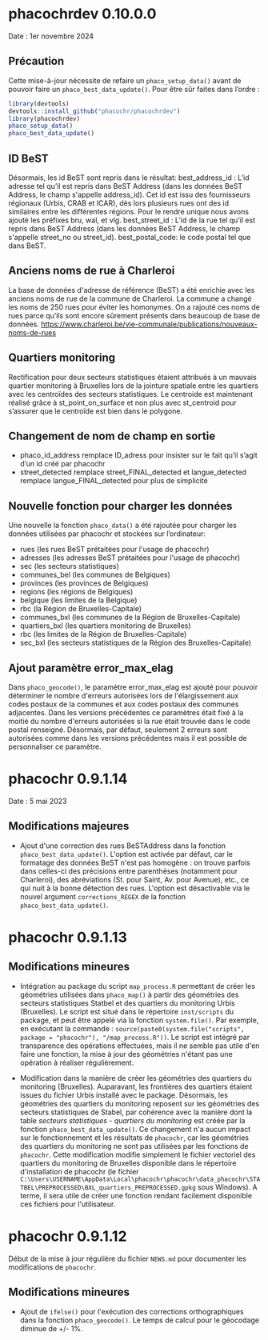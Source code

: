 # phacochrdev 0.10.0.0

Date : 1er novembre 2024

## Précaution
Cette mise-à-jour nécessite de refaire un `phaco_setup_data()` avant de pouvoir faire un `phaco_best_data_update()`. Pour être sûr faites dans l’ordre :
```r
library(devtools)
devtools::install_github("phacochr/phacochrdev")
library(phacochrdev)
phaco_setup_data()
phaco_best_data_update()
```

## ID BeST
Désormais, les id BeST sont repris dans le résultat:
best_address_id : L’id adresse tel qu’il est repris dans BeST Address (dans les données BeST Address, le champ s'appelle address_id). Cet id est issu des fournisseurs régionaux (Urbis, CRAB et ICAR), dès lors plusieurs rues ont des id similaires entre les différentes régions. Pour le rendre unique nous avons ajouté les préfixes bru, wal, et vlg.
best_street_id : L’id de la rue tel qu’il est repris dans BeST Address (dans les données BeST Address, le champ s'appelle street_no ou street_id).
best_postal_code: le code postal tel que dans BeST.

## Anciens noms de rue à Charleroi
La base de données d'adresse de référence (BeST) a été enrichie avec les anciens noms de rue de la commune de Charleroi. La commune a changé les noms de 250 rues pour éviter les homonymes. On a rajouté ces noms de rues parce qu’ils sont encore sûrement présents dans beaucoup de base de données. https://www.charleroi.be/vie-communale/publications/nouveaux-noms-de-rues

## Quartiers monitoring
Rectification pour deux secteurs statistiques étaient attribués à un mauvais quartier monitoring à Bruxelles lors de la jointure spatiale entre les quartiers avec les centroïdes des secteurs statistiques. Le centroide est maintenant réalisé grâce à st_point_on_surface et non plus avec st_centroid pour s’assurer que le centroïde est bien dans le polygone.

## Changement de nom de champ en sortie
-   phaco_id_address remplace ID_adress pour insister sur le fait qu’il s’agit d’un id créé par phacochr
-   street_detected remplace street_FINAL_detected et langue_detected remplace langue_FINAL_detected pour plus de simplicité

## Nouvelle fonction pour charger les données
Une nouvelle la fonction `phaco_data()` a été rajoutée pour charger les données utilisées par phacochr et stockées sur l’ordinateur:
-  rues (les rues BeST prétaitées pour l'usage de phacochr)
-  adresses (les adresses BeST  prétaitées pour l'usage de phacochr)
-  sec (les secteurs statistiques)
-  communes_bel (les communes de Belgiques)
-  provinces (les provinces de Belgiques)
-  regions (les régions de Belgiques)
-  belgique (les limites de la Belgique)
-  rbc (la Région de Bruxelles-Capitale)
-  communes_bxl (les communes de la Région de Bruxelles-Capitale)
-  quartiers_bxl (les quartiers monitoring de Bruxelles)
-  rbc (les limites de la Région de Bruxelles-Capitale)
-  sec_bxl (les secteurs statistiques de la Région des Bruxelles-Capitale)

## Ajout paramètre error_max_elag

Dans `phaco_geocode()`, le paramètre error_max_elag est ajouté pour pouvoir déterminer le nombre d'erreurs autorisées lors de l'élargissement aux codes postaux de la communes et aux codes postaux des communes adjacentes. Dans les versions précédentes ce paramètres était fixé à la moitié du nombre d'erreurs autorisées si la rue était trouvée dans le code postal renseigné. Désormais, par défaut, seulement 2 erreurs sont autorisées comme dans les versions précédentes mais il est possible de personnaliser ce paramètre.


# phacochr 0.9.1.14

Date : 5 mai 2023

## Modifications majeures

-   Ajout d'une correction des rues BeSTAddress dans la fonction `phaco_best_data_update()`. L'option est activée par défaut, car le formatage des données BeST n'est pas homogène : on trouve parfois dans celles-ci des précisions entre parenthèses (notamment pour Charleroi), des abréviations (St. pour Saint, Av. pour Avenue), etc., ce qui nuit à la bonne détection des rues. L'option est désactivable via le nouvel argument `corrections_REGEX` de la fonction `phaco_best_data_update()`.

# phacochr 0.9.1.13

## Modifications mineures

-   Intégration au package du script `map_process.R` permettant de créer les géométries utilisées dans `phaco_map()` à partir des géométries des secteurs statistiques Statbel et des quartiers du monitoring Urbis (Bruxelles). Le script est situé dans le répertoire `inst/scripts` du package, et peut être appelé via la fonction `system.file()`. Par exemple, en exécutant la commande : `source(paste0(system.file("scripts", package = "phacochr"), "/map_process.R"))`. Le script est intégré par transparence des opérations effectuées, mais il ne semble pas utile d'en faire une fonction, la mise à jour des géométries n'étant pas une opération à réaliser régulièrement.

-   Modification dans la manière de créer les géométries des quartiers du monitoring (Bruxelles). Auparavant, les frontières des quartiers étaient issues du fichier Urbis installé avec le package. Désormais, les géométries des quartiers du monitoring reposent sur les géométries des secteurs statistiques de Stabel, par cohérence avec la manière dont la table *secteurs statistiques - quartiers du monitoring* est créée par la fonction `phaco_best_data_update()`. Ce changement n'a aucun impact sur le fonctionnement et les résultats de `phacochr`, car les géométries des quartiers du monitoring ne sont pas utilisées par les fonctions de `phacochr`. Cette modification modifie simplement le fichier vectoriel des quartiers du monitoring de Bruxelles disponible dans le répertoire d'installation de phacochr (le fichier `C:\Users\USERNAME\AppData\Local\phacochr\phacochr\data_phacochr\STATBEL\PREPROCESSED\BXL_quartiers_PREPROCESSED.gpkg` sous Windows). A terme, il sera utile de créer une fonction rendant facilement disponible ces fichiers pour l'utilisateur.

# phacochr 0.9.1.12

Début de la mise à jour régulière du fichier `NEWS.md` pour documenter les modifications de `phacochr`.

## Modifications mineures

-   Ajout de `ifelse()` pour l'exécution des corrections orthographiques dans la fonction `phaco_geocode()`. Le temps de calcul pour le géocodage diminue de +/- 1%.
